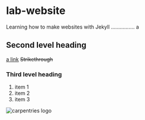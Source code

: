 # lab-website
Learning how to make websites with Jekyll ................ a

## Second level heading
[a link](https://carpentries.org)
~~Strikethrough~~

### Third level heading
1. item 1
2. item 2
5. item 3

![carpentries logo](https://github.com/carpentries/carpentries.org/blob/main/images/TheCarpentries-opengraph.png?raw=true "Carpentries Logo")

